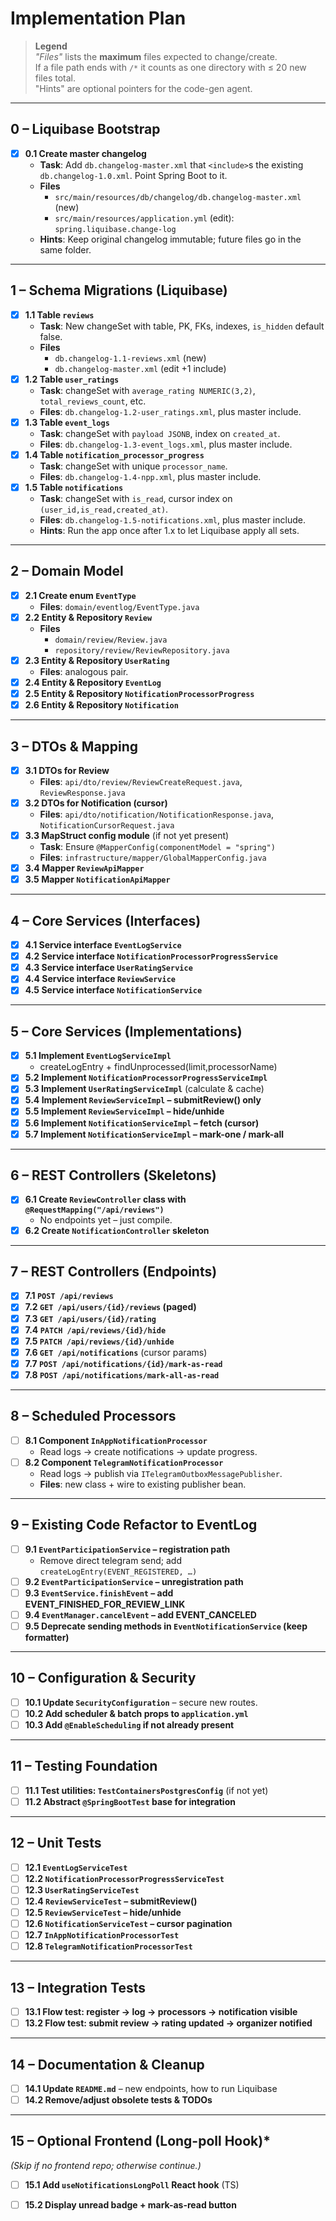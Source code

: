 # Implementation Plan

> **Legend**  
> *"Files"* lists the **maximum** files expected to change/create.  
> If a file path ends with `/*` it counts as one directory with ≤ 20 new files total.  
> "Hints" are optional pointers for the code-gen agent.

---

## 0 – Liquibase Bootstrap
- [x] **0.1 Create master changelog**
  - **Task**: Add `db.changelog-master.xml` that `<include>`s the existing `db.changelog-1.0.xml`. Point Spring Boot to it.
  - **Files**
    - `src/main/resources/db/changelog/db.changelog-master.xml` (new)
    - `src/main/resources/application.yml` (edit): `spring.liquibase.change-log`
  - **Hints**: Keep original changelog immutable; future files go in the same folder.

---

## 1 – Schema Migrations (Liquibase)
- [x] **1.1 Table `reviews`**
  - **Task**: New changeSet with table, PK, FKs, indexes, `is_hidden` default false.
  - **Files**
    - `db.changelog-1.1-reviews.xml` (new)
    - `db.changelog-master.xml` (edit +1 include)
- [x] **1.2 Table `user_ratings`**
  - **Task**: changeSet with `average_rating NUMERIC(3,2)`, `total_reviews_count`, etc.
  - **Files**: `db.changelog-1.2-user_ratings.xml`, plus master include.
- [x] **1.3 Table `event_logs`**
  - **Task**: changeSet with `payload JSONB`, index on `created_at`.
  - **Files**: `db.changelog-1.3-event_logs.xml`, plus master include.
- [x] **1.4 Table `notification_processor_progress`**
  - **Task**: changeSet with unique `processor_name`.
  - **Files**: `db.changelog-1.4-npp.xml`, plus master include.
- [x] **1.5 Table `notifications`**
  - **Task**: changeSet with `is_read`, cursor index on `(user_id,is_read,created_at)`.
  - **Files**: `db.changelog-1.5-notifications.xml`, plus master include.
  - **Hints**: Run the app once after 1.x to let Liquibase apply all sets.

---

## 2 – Domain Model
- [x] **2.1 Create enum `EventType`**
  - **Files**: `domain/eventlog/EventType.java`
- [x] **2.2 Entity & Repository `Review`**
  - **Files**
    - `domain/review/Review.java`
    - `repository/review/ReviewRepository.java`
- [x] **2.3 Entity & Repository `UserRating`**
  - **Files**: analogous pair.
- [x] **2.4 Entity & Repository `EventLog`**
- [x] **2.5 Entity & Repository `NotificationProcessorProgress`**
- [x] **2.6 Entity & Repository `Notification`**

---

## 3 – DTOs & Mapping
- [x] **3.1 DTOs for Review**
  - **Files**: `api/dto/review/ReviewCreateRequest.java`, `ReviewResponse.java`
- [x] **3.2 DTOs for Notification (cursor)**
  - **Files**: `api/dto/notification/NotificationResponse.java`, `NotificationCursorRequest.java`
- [x] **3.3 MapStruct config module** (if not yet present)
  - **Task**: Ensure `@MapperConfig(componentModel = "spring")`
  - **Files**: `infrastructure/mapper/GlobalMapperConfig.java`
- [x] **3.4 Mapper `ReviewApiMapper`**
- [x] **3.5 Mapper `NotificationApiMapper`**

---

## 4 – Core Services (Interfaces)
- [x] **4.1 Service interface `EventLogService`**
- [x] **4.2 Service interface `NotificationProcessorProgressService`**
- [x] **4.3 Service interface `UserRatingService`**
- [x] **4.4 Service interface `ReviewService`**
- [x] **4.5 Service interface `NotificationService`**

---

## 5 – Core Services (Implementations)
- [x] **5.1 Implement `EventLogServiceImpl`**
  - createLogEntry + findUnprocessed(limit,processorName)
- [x] **5.2 Implement `NotificationProcessorProgressServiceImpl`**
- [x] **5.3 Implement `UserRatingServiceImpl`** (calculate & cache)
- [x] **5.4 Implement `ReviewServiceImpl` – submitReview() only**
- [x] **5.5 Implement `ReviewServiceImpl` – hide/unhide**
- [x] **5.6 Implement `NotificationServiceImpl` – fetch (cursor)**
- [x] **5.7 Implement `NotificationServiceImpl` – mark-one / mark-all**

---

## 6 – REST Controllers (Skeletons)
- [x] **6.1 Create `ReviewController` class with `@RequestMapping("/api/reviews")`**
  - No endpoints yet – just compile.
- [x] **6.2 Create `NotificationController` skeleton**

---

## 7 – REST Controllers (Endpoints)
- [x] **7.1 `POST /api/reviews`**
- [x] **7.2 `GET /api/users/{id}/reviews` (paged)**  
- [x] **7.3 `GET /api/users/{id}/rating`**
- [x] **7.4 `PATCH /api/reviews/{id}/hide`**
- [x] **7.5 `PATCH /api/reviews/{id}/unhide`**
- [x] **7.6 `GET /api/notifications`** (cursor params)
- [x] **7.7 `POST /api/notifications/{id}/mark-as-read`**
- [x] **7.8 `POST /api/notifications/mark-all-as-read`**

---

## 8 – Scheduled Processors
- [ ] **8.1 Component `InAppNotificationProcessor`**
  - Read logs → create notifications → update progress.
- [ ] **8.2 Component `TelegramNotificationProcessor`**
  - Read logs → publish via `ITelegramOutboxMessagePublisher`.
  - **Files**: new class + wire to existing publisher bean.

---

## 9 – Existing Code Refactor to EventLog
- [ ] **9.1 `EventParticipationService` – registration path**  
  - Remove direct telegram send; add `createLogEntry(EVENT_REGISTERED, …)`
- [ ] **9.2 `EventParticipationService` – unregistration path**
- [ ] **9.3 `EventService.finishEvent` – add EVENT_FINISHED_FOR_REVIEW_LINK**
- [ ] **9.4 `EventManager.cancelEvent` – add EVENT_CANCELED**
- [ ] **9.5 Deprecate sending methods in `EventNotificationService` (keep formatter)**

---

## 10 – Configuration & Security
- [ ] **10.1 Update `SecurityConfiguration`** – secure new routes.
- [ ] **10.2 Add scheduler & batch props to `application.yml`**
- [ ] **10.3 Add `@EnableScheduling` if not already present**

---

## 11 – Testing Foundation
- [ ] **11.1 Test utilities: `TestContainersPostgresConfig`** (if not yet)
- [ ] **11.2 Abstract `@SpringBootTest` base for integration**

---

## 12 – Unit Tests
- [ ] **12.1 `EventLogServiceTest`**
- [ ] **12.2 `NotificationProcessorProgressServiceTest`**
- [ ] **12.3 `UserRatingServiceTest`**
- [ ] **12.4 `ReviewServiceTest` – submitReview()**
- [ ] **12.5 `ReviewServiceTest` – hide/unhide**
- [ ] **12.6 `NotificationServiceTest` – cursor pagination**
- [ ] **12.7 `InAppNotificationProcessorTest`**
- [ ] **12.8 `TelegramNotificationProcessorTest`**

---

## 13 – Integration Tests
- [ ] **13.1 Flow test: register → log → processors → notification visible**
- [ ] **13.2 Flow test: submit review → rating updated → organizer notified**

---

## 14 – Documentation & Cleanup
- [ ] **14.1 Update `README.md`** – new endpoints, how to run Liquibase
- [ ] **14.2 Remove/adjust obsolete tests & TODOs**

---

## 15 – Optional Frontend (Long-poll Hook)*
*(Skip if no frontend repo; otherwise continue.)*
- [ ] **15.1 Add `useNotificationsLongPoll` React hook** (TS)
- [ ] **15.2 Display unread badge + mark-as-read button**

